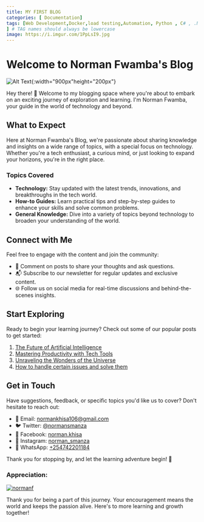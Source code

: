 ```yaml
---
title: MY FIRST BLOG
categories: [ Documentation]
tags: [Web Development,Docker,load testing,Automation, Python , C# , .NET ,JavaScript , SQL , Angular , PHP Talks about,devops,  dotnet ,Tech stuff in general #angular
] # TAG names should always be lowercase
image: https://i.imgur.com/1PpLsI9.jpg
---
```


# Welcome to Norman Fwamba's Blog

![Alt Text](https://media.licdn.com/dms/image/D4D03AQGgjY2UhSQBaA/profile-displayphoto-shrink_800_800/0/1670510662827?e=1709769600&v=beta&t=Gs1Gqsc6OmFe_4GpF3fG-hESM2xX5t4S2_w7DyjHCSA){:width="900px"height="200px"}

Hey there! 👋 Welcome to my blogging space where you're about to embark on an exciting journey of exploration and learning. I'm Norman Fwamba, your guide in the world of technology and beyond.

## What to Expect

Here at Norman Fwamba's Blog, we're passionate about sharing knowledge and insights on a wide range of topics, with a special focus on technology. Whether you're a tech enthusiast, a curious mind, or just looking to expand your horizons, you're in the right place.

### Topics Covered

- **Technology:** Stay updated with the latest trends, innovations, and breakthroughs in the tech world.
- **How-to Guides:** Learn practical tips and step-by-step guides to enhance your skills and solve common problems.
- **General Knowledge:** Dive into a variety of topics beyond technology to broaden your understanding of the world.

## Connect with Me

Feel free to engage with the content and join the community:

- 📝 Comment on posts to share your thoughts and ask questions.
- 📬 Subscribe to our newsletter for regular updates and exclusive content.
- 🌐 Follow us on social media for real-time discussions and behind-the-scenes insights.

## Start Exploring

Ready to begin your learning journey? Check out some of our popular posts to get started:

1. [The Future of Artificial Intelligence](#)
2. [Mastering Productivity with Tech Tools](#)
3. [Unraveling the Wonders of the Universe](#)
4. [How to handle certain issues and solve them](#)

## Get in Touch

Have suggestions, feedback, or specific topics you'd like us to cover? Don't hesitate to reach out:

- 📧 Email: [normankhisa106@gmail.com](mailto:normankhisa106@gmail.com)
- 🐦 Twitter: [@normansmanza](https://twitter.com/normansmanza)
- 📘 Facebook: [norman.khisa](https://www.facebook.com/norman.khisa)
- 📸 Instagram: [norman_smanza](https://www.instagram.com/norman_smanza/)
- 📱 WhatsApp: [+254742201184](https://wa.me/+254742201184)


Thank you for   stopping by, and let the learning adventure begin! 🚀

### Appreciation:

[![normanf](https://cdn.buymeacoffee.com/buttons/v2/default-yellow.png)](https://www.buymeacoffee.com/normanf)

Thank you for being a part of this journey. Your encouragement means the world and keeps the passion alive. Here's to more learning and growth together!
